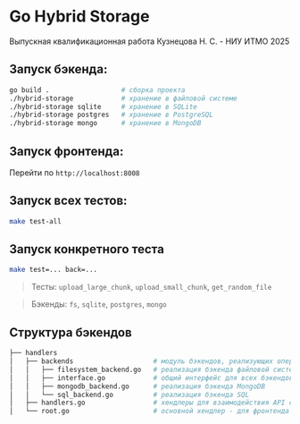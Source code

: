 # Go Hybrid Storage

Выпускная квалификационная работа Кузнецова Н. С. - НИУ ИТМО 2025

## Запуск бэкенда:

```sh
go build .                  # сборка проекта
./hybrid-storage            # хранение в файловой системе
./hybrid-storage sqlite     # хранение в SQLite
./hybrid-storage postgres   # хранение в PostgreSQL
./hybrid-storage mongo      # хранение в MongoDB
```

## Запуск фронтенда:

Перейти по `http://localhost:8008`

## Запуск всех тестов:

```sh
make test-all
```

## Запуск конкретного теста

```sh
make test=... back=...
```

> Тесты: `upload_large_chunk`, `upload_small_chunk`, `get_random_file`

> Бэкенды: `fs`, `sqlite`, `postgres`, `mongo`

## Структура бэкендов

```sh
├── handlers
│   ├── backends                    # модуль бэкендов, реализующих операции с файлами
│   │   ├── filesystem_backend.go   # реализация бэкенда файловой системы
│   │   ├── interface.go            # общий интерфейс для всех бэкендов
│   │   ├── mongodb_backend.go      # реализация бэкенда MongoDB
│   │   └── sql_backend.go          # реализация бэкенда SQL
│   ├── handlers.go                 # хендлеры для взаимодействия API с конкретным бэкендом
│   └── root.go                     # основной хендлер - для фронтенда
```

